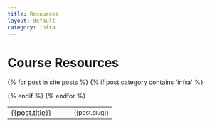 ```yaml
---
title: Resources
layout: default
category: infra
---
```


# Course Resources

<table>
{% for post in site.posts %}
{% if post.category contains 'infra' %}

<tr>
  <td width="50%"><a href="{{site.base}}{{post.url}}/">{{post.title}}</a></td>
  <td width="10%"><small> </small></td>
  <td width="50%"><span style="font-size: 10pt;">{{post.slug}}</span></td>
</tr>

{% endif %}
{% endfor %}
</table>

<!--
{% for post in site.posts %}
  {% if post.layout contains 'infra' %}
  <h2 id="{{post.url}}">{{post.title}}</h2>
  <p>{{post.slug}}</p>
  <p><a href="{{site.base}}{{post.url}}/">Read More...</a></p>      
  {% endif %}
{% endfor %}
-->
